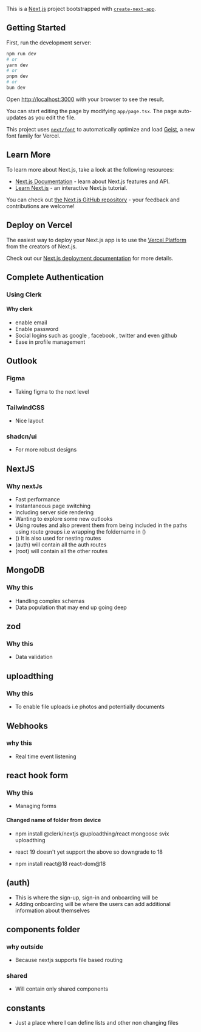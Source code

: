 This is a [Next.js](https://nextjs.org) project bootstrapped with [`create-next-app`](https://nextjs.org/docs/app/api-reference/cli/create-next-app).

## Getting Started

First, run the development server:

```bash
npm run dev
# or
yarn dev
# or
pnpm dev
# or
bun dev
```

Open [http://localhost:3000](http://localhost:3000) with your browser to see the result.

You can start editing the page by modifying `app/page.tsx`. The page auto-updates as you edit the file.

This project uses [`next/font`](https://nextjs.org/docs/app/building-your-application/optimizing/fonts) to automatically optimize and load [Geist](https://vercel.com/font), a new font family for Vercel.

## Learn More

To learn more about Next.js, take a look at the following resources:

- [Next.js Documentation](https://nextjs.org/docs) - learn about Next.js features and API.
- [Learn Next.js](https://nextjs.org/learn) - an interactive Next.js tutorial.

You can check out [the Next.js GitHub repository](https://github.com/vercel/next.js) - your feedback and contributions are welcome!

## Deploy on Vercel

The easiest way to deploy your Next.js app is to use the [Vercel Platform](https://vercel.com/new?utm_medium=default-template&filter=next.js&utm_source=create-next-app&utm_campaign=create-next-app-readme) from the creators of Next.js.

Check out our [Next.js deployment documentation](https://nextjs.org/docs/app/building-your-application/deploying) for more details.


## Complete Authentication
### Using Clerk
#### Why clerk
-  enable email
- Enable password
- Social logins such as google , facebook , twitter and even github
 - Ease in profile management

## Outlook
### Figma
- Taking figma to the next level
### TailwindCSS
- Nice layout
### shadcn/ui
- For more robust designs

## NextJS
### Why nextJs
- Fast performance
- Instantaneous page switching
- Including server side rendering
- Wanting to explore some new outlooks
- Using routes and also prevent them from being included in the paths using route groups i.e wrapping the foldername in ()
- () It is also used for nesting routes
- (auth) will contain all the auth routes
- (root) will contain all the other routes 

## MongoDB
### Why this
- Handling complex schemas 
- Data population that may end up going deep

## zod
### Why this
- Data validation

## uploadthing
### Why this
- To enable file uploads i.e photos and potentially documents

## Webhooks
### why this
- Real time event listening 

## react hook form
### Why this
- Managing forms

#### Changed name of folder from device

 - npm install @clerk/nextjs @uploadthing/react mongoose svix uploadthing

 - react 19 doesn't yet support the above so downgrade to 18
 - npm install react@18 react-dom@18

## (auth)
- This is where the sign-up, sign-in and onboarding will be
- Adding onboarding will be where the users can add additional information about themselves

## components folder
### why outside
- Because nextjs supports file based routing
### shared
- Will contain only shared components

## constants 
- Just a place where I can define lists and other non changing files